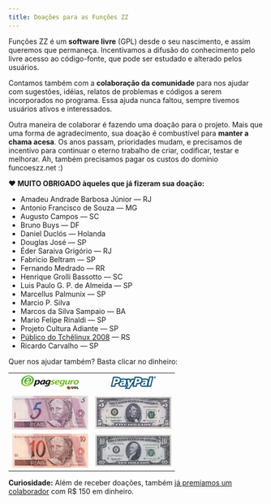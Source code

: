 ```yaml
---
title: Doações para as Funções ZZ
---
```


Funções ZZ é um **software livre** (GPL) desde o seu nascimento, e assim queremos que permaneça. Incentivamos a difusão do conhecimento pelo livre acesso ao código-fonte, que pode ser estudado e alterado pelos usuários.

Contamos também com a **colaboração da comunidade** para nos ajudar com sugestões, idéias, relatos de problemas e códigos a serem incorporados no programa. Essa ajuda nunca faltou, sempre tivemos usuários ativos e interessados.

Outra maneira de colaborar é fazendo uma doação para o projeto. Mais que uma forma de agradecimento, sua doação é combustível para **manter a chama acesa**. Os anos passam, prioridades mudam, e precisamos de incentivo para continuar o eterno trabalho de criar, codificar, testar e melhorar. Ah, também precisamos pagar os custos do domínio funcoeszz.net :)

**♥ MUITO OBRIGADO àqueles que já fizeram sua doação:**

* Amadeu Andrade Barbosa Júnior — RJ
* Antonio Francisco de Souza — MG
* Augusto Campos — SC
* Bruno Buys — DF
* Daniel Duclós — Holanda
* Douglas José — SP
* Éder Saraiva Grigório — RJ
* Fabricio Beltram — SP
* Fernando Medrado — RR
* Henrique Grolli Bassotto — SC
* Luis Paulo G. P. de Almeida — SP
* Marcellus Palmunix — SP
* Marcio P. Silva
* Marcos da Silva Sampaio — BA
* Mario Felipe Rinaldi — SP
* Projeto Cultura Adiante — SP
* [Público do Tchêlinux 2008](http://aurelio.net/blog/2008/11/14/e-nois-no-tchelinux-2008/) — RS
* Ricardo Carvalho — SP

Quer nos ajudar também? Basta clicar no dinheiro:


<table style="text-align:center">
<tr>
    <td><img src="img/pagseguro.png"/></td>
    <td><img src="img/paypal.png"/></td>
</tr>
<tr>
    <td><a href="https://pagseguro.uol.com.br/security/webpagamentos/webpagto.aspx?email_cobranca=verde@aurelio.net&amp;tipo=CP&amp;moeda=BRL&amp;item_id_1=1&amp;item_descr_1=donate+ao+projeto+Funcoess+ZZ&amp;item_quant_1=1&amp;item_frete_1=000&amp;item_valor_1=5,00"><img src="img/5-reais.jpg" title="Doe R$ 5,00"/></a></td>
    <td><a href="https://www.paypal.com/cgi-bin/webscr?cmd=_xclick&amp;business=verde%40aurelio%2enet&amp;item_name=donate%20ao%20projeto%20Funcoes%20ZZ&amp;no_shipping=1&amp;cn=&amp;currency_code=USD&amp;lc=BR&amp;bn=PP%2dBuyNowBF&amp;charset=UTF%2d8&amp;amount=5"><img src="img/5-dolares.jpg" title="Doe US$ 5,00"/></a></td>
</tr>
<tr>
    <td><a href="https://pagseguro.uol.com.br/security/webpagamentos/webpagto.aspx?email_cobranca=verde@aurelio.net&amp;tipo=CP&amp;moeda=BRL&amp;item_id_1=1&amp;item_descr_1=donate+ao+projeto+Funcoess+ZZ&amp;item_quant_1=1&amp;item_frete_1=000&amp;item_valor_1=10,00"><img src="img/10-reais.jpg" title="Doe R$ 10,00"/></a></td>
    <td><a href="https://www.paypal.com/cgi-bin/webscr?cmd=_xclick&amp;business=verde%40aurelio%2enet&amp;item_name=donate%20ao%20projeto%20Funcoes%20ZZ&amp;no_shipping=1&amp;cn=&amp;currency_code=USD&amp;lc=BR&amp;bn=PP%2dBuyNowBF&amp;charset=UTF%2d8&amp;amount=10"><img src="img/10-dolares.jpg" title="Doe US$ 10,00"/></a></td>
</tr>
</table>


**Curiosidade:** Além de receber doações, também [já premiamos um colaborador](premio.html) com R$ 150 em dinheiro.
